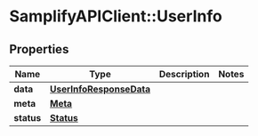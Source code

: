 # SamplifyAPIClient::UserInfo

## Properties
Name | Type | Description | Notes
------------ | ------------- | ------------- | -------------
**data** | [**UserInfoResponseData**](UserInfoResponseData.md) |  | 
**meta** | [**Meta**](Meta.md) |  | 
**status** | [**Status**](Status.md) |  | 


